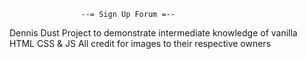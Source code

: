                     --= Sign Up Forum =--

Dennis Dust 
Project to demonstrate intermediate knowledge of vanilla HTML CSS & JS
All credit for images to their respective owners
